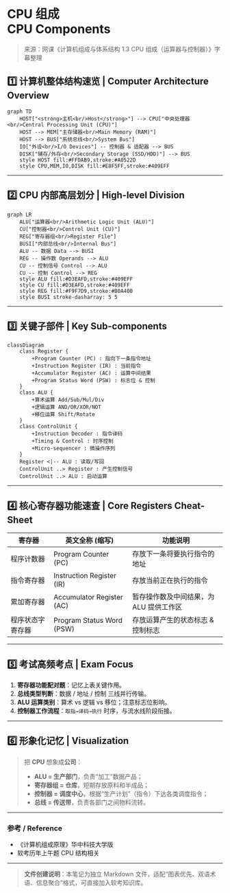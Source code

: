 # CPU 组成<br/>CPU Components

> 来源：网课《计算机组成与体系结构 1.3 CPU 组成（运算器与控制器）》字幕整理

## 1️⃣ 计算机整体结构速览 | Computer Architecture Overview
```mermaid
graph TD
    HOST["<strong>主机<br/>Host</strong>"] --> CPU["中央处理器<br/>Central Processing Unit (CPU)"]
    HOST --> MEM["主存储器<br/>Main Memory (RAM)"]
    HOST --> BUS["系统总线<br/>System Bus"]
    IO["外设<br/>I/O Devices"] -- 控制器 & 适配器 --> BUS
    DISK["辅存/外存<br/>Secondary Storage (SSD/HDD)"] --> BUS
    style HOST fill:#FFDAB9,stroke:#A0522D
    style CPU,MEM,IO,DISK fill:#E8F5FF,stroke:#409EFF
```

---

## 2️⃣ CPU 内部高层划分 | High-level Division
```mermaid
graph LR
    ALU["运算器<br/>Arithmetic Logic Unit (ALU)"]
    CU["控制器<br/>Control Unit (CU)"]
    REG["寄存器组<br/>Register File"]
    BUSI["内部总线<br/>Internal Bus"]
    ALU -- 数据 Data --> BUSI
    REG -- 操作数 Operands --> ALU
    CU -- 控制信号 Control --> ALU
    CU -- 控制 Control --> REG
    style ALU fill:#D3EAFD,stroke:#409EFF
    style CU fill:#D3EAFD,stroke:#409EFF
    style REG fill:#F9F7D9,stroke:#B0A400
    style BUSI stroke-dasharray: 5 5
```

---

## 3️⃣ 关键子部件 | Key Sub-components
```mermaid
classDiagram
    class Register {
        +Program Counter (PC) : 指向下一条指令地址
        +Instruction Register (IR) : 当前指令
        +Accumulator Register (AC) : 运算中间结果
        +Program Status Word (PSW) : 标志位 & 控制
    }
    class ALU {
        +算术运算 Add/Sub/Mul/Div
        +逻辑运算 AND/OR/XOR/NOT
        +移位运算 Shift/Rotate
    }
    class ControlUnit {
        +Instruction Decoder : 指令译码
        +Timing & Control : 时序控制
        +Micro-sequencer : 微操作序列
    }
    Register <|-- ALU : 读取/写回
    ControlUnit ..> Register : 产生控制信号
    ControlUnit ..> ALU : 启动运算
```

---

## 4️⃣ 核心寄存器功能速查 | Core Registers Cheat-Sheet
| 寄存器 | 英文全称 (缩写) | 功能说明 |
|---------|---------------|---------|
| 程序计数器 | Program Counter (PC) | 存放下一条将要执行指令的地址 |
| 指令寄存器 | Instruction Register (IR) | 存放当前正在执行的指令 |
| 累加寄存器 | Accumulator Register (AC) | 暂存操作数及中间结果，为 ALU 提供工作区 |
| 程序状态字寄存器 | Program Status Word (PSW) | 存放运算产生的状态标志 & 控制标志 |

---

## 5️⃣ 考试高频考点 | Exam Focus
1. **寄存器功能配对题**：记忆上表关键作用。
2. **总线类型判断**：数据 / 地址 / 控制 三线并行传输。
3. **ALU 运算类别**：算术 vs 逻辑 vs 移位；注意标志位影响。
4. **控制器工作流程**：`取指→译码→执行` 时序，与流水线阶段衔接。

---

## 6️⃣ 形象化记忆 | Visualization
> 把 **CPU** 想象成<strong>公司</strong>：
> - **ALU = 生产部门**，负责“加工”数据产品；
> - **寄存器组 = 仓库**，短期存放原料和半成品；
> - **控制器 = 调度中心**，根据“生产计划”（指令）下达各类调度指令；
> - **总线 = 传送带**，负责各部门之间物料流转。

---

### 参考 / Reference
- 《计算机组成原理》华中科技大学版
- 软考历年上午题 CPU 结构相关

---

> **文件创建说明**：本笔记为独立 Markdown 文件，适配“图表优先、双语术语、信息聚合”格式，可直接加入软考知识库。
